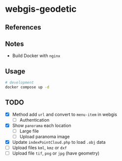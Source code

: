 # webgis-geodetic

## References

## Notes

+ Build Docker with `nginx`

## Usage

```bash
# development
docker compose up -d
```

## TODO

+ [x] Method add `url` and convert to `menu-item` in webgis
  + [ ] Authentication
+ [x] Show `panorama` each location
  + [ ] Large file
  + [ ] Upload paranoma image
+ [x] Update `indexPointCloud.php` to load `.obj` data
+ [ ] Upload files `kml`, `kmz` or `dxf`
+ [ ] Upload file `tif`, `png` or `jpg` (have geometry)
